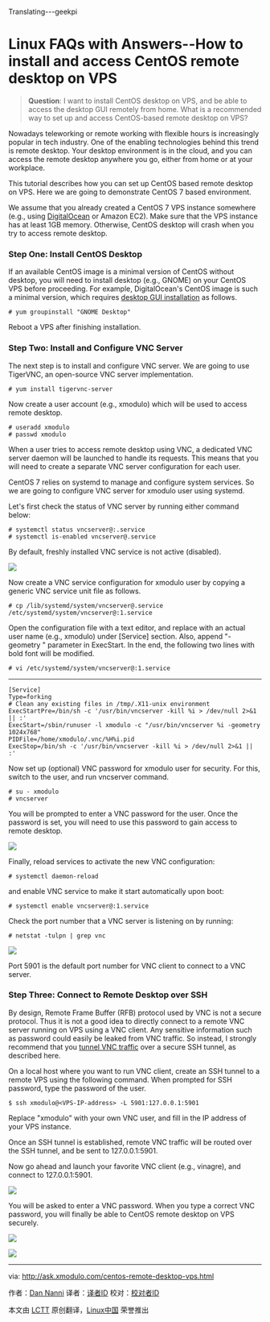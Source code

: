 Translating---geekpi

Linux FAQs with Answers--How to install and access CentOS remote desktop on VPS
================================================================================
> **Question**: I want to install CentOS desktop on VPS, and be able to access the desktop GUI remotely from home. What is a recommended way to set up and access CentOS-based remote desktop on VPS? 

Nowadays teleworking or remote working with flexible hours is increasingly popular in tech industry. One of the enabling technologies behind this trend is remote desktop. Your desktop environment is in the cloud, and you can access the remote desktop anywhere you go, either from home or at your workplace.

This tutorial describes how you can set up CentOS based remote desktop on VPS. Here we are going to demonstrate CentOS 7 based environment.

We assume that you already created a CentOS 7 VPS instance somewhere (e.g., using [DigitalOcean][1] or Amazon EC2). Make sure that the VPS instance has at least 1GB memory. Otherwise, CentOS desktop will crash when you try to access remote desktop.

### Step One: Install CentOS Desktop ###

If an available CentOS image is a minimal version of CentOS without desktop, you will need to install desktop (e.g., GNOME) on your CentOS VPS before proceeding. For example, DigitalOcean's CentOS image is such a minimal version, which requires [desktop GUI installation][2] as follows.

    # yum groupinstall "GNOME Desktop" 

Reboot a VPS after finishing installation.

### Step Two: Install and Configure VNC Server ###

The next step is to install and configure VNC server. We are going to use TigerVNC, an open-source VNC server implementation.

    # yum install tigervnc-server 

Now create a user account (e.g., xmodulo) which will be used to access remote desktop.

    # useradd xmodulo
    # passwd xmodulo 

When a user tries to access remote desktop using VNC, a dedicated VNC server daemon will be launched to handle its requests. This means that you will need to create a separate VNC server configuration for each user.

CentOS 7 relies on systemd to manage and configure system services. So we are going to configure VNC server for xmodulo user using systemd.

Let's first check the status of VNC server by running either command below:

    # systemctl status vncserver@:.service
    # systemctl is-enabled vncserver@.service 

By default, freshly installed VNC service is not active (disabled).

![](https://farm8.staticflickr.com/7613/16877514732_8ccffe7b6b_b.jpg)

Now create a VNC service configuration for xmodulo user by copying a generic VNC service unit file as follows.

    # cp /lib/systemd/system/vncserver@.service /etc/systemd/system/vncserver@:1.service 

Open the configuration file with a text editor, and replace <USER> with an actual user name (e.g., xmodulo) under [Service] section. Also, append "-geometry <resolution>" parameter in ExecStart. In the end, the following two lines with bold font will be modified.

    # vi /etc/systemd/system/vncserver@:1.service 

----------

    [Service]
    Type=forking
    # Clean any existing files in /tmp/.X11-unix environment
    ExecStartPre=/bin/sh -c '/usr/bin/vncserver -kill %i > /dev/null 2>&1 || :'
    ExecStart=/sbin/runuser -l xmodulo -c "/usr/bin/vncserver %i -geometry 1024x768"
    PIDFile=/home/xmodulo/.vnc/%H%i.pid
    ExecStop=/bin/sh -c '/usr/bin/vncserver -kill %i > /dev/null 2>&1 || :'

Now set up (optional) VNC password for xmodulo user for security. For this, switch to the user, and run vncserver command.

    # su - xmodulo
    # vncserver

You will be prompted to enter a VNC password for the user. Once the password is set, you will need to use this password to gain access to remote desktop.

![](https://farm9.staticflickr.com/8752/16692564599_9c4e5da1b6_b.jpg)

Finally, reload services to activate the new VNC configuration:

    # systemctl daemon-reload

and enable VNC service to make it start automatically upon boot:

    # systemctl enable vncserver@:1.service

Check the port number that a VNC server is listening on by running:

    # netstat -tulpn | grep vnc 

![](https://farm8.staticflickr.com/7625/16692646729_7bb16c4897_b.jpg)

Port 5901 is the default port number for VNC client to connect to a VNC server.

### Step Three: Connect to Remote Desktop over SSH ###

By design, Remote Frame Buffer (RFB) protocol used by VNC is not a secure protocol. Thus it is not a good idea to directly connect to a remote VNC server running on VPS using a VNC client. Any sensitive information such as password could easily be leaked from VNC traffic. So instead, I strongly recommend that you [tunnel VNC traffic][3] over a secure SSH tunnel, as described here.

On a local host where you want to run VNC client, create an SSH tunnel to a remote VPS using the following command. When prompted for SSH password, type the password of the user.

    $ ssh xmodulo@<VPS-IP-address> -L 5901:127.0.0.1:5901 

Replace "xmodulo" with your own VNC user, and fill in the IP address of your VPS instance.

Once an SSH tunnel is established, remote VNC traffic will be routed over the SSH tunnel, and be sent to 127.0.0.1:5901.

Now go ahead and launch your favorite VNC client (e.g., vinagre), and connect to 127.0.0.1:5901.

![](https://farm8.staticflickr.com/7639/16691289910_fae83510fb_o.png)

You will be asked to enter a VNC password. When you type a correct VNC password, you will finally be able to CentOS remote desktop on VPS securely.

![](https://farm8.staticflickr.com/7614/16877678411_aa8349f6b1_c.jpg)

![](https://farm9.staticflickr.com/8702/16256320434_81f9b5b70c_c.jpg)

--------------------------------------------------------------------------------

via: http://ask.xmodulo.com/centos-remote-desktop-vps.html

作者：[Dan Nanni][a]
译者：[译者ID](https://github.com/译者ID)
校对：[校对者ID](https://github.com/校对者ID)

本文由 [LCTT](https://github.com/LCTT/TranslateProject) 原创翻译，[Linux中国](http://linux.cn/) 荣誉推出

[a]:http://ask.xmodulo.com/author/nanni
[1]:http://xmodulo.com/go/digitalocean
[2]:http://xmodulo.com/how-to-install-gnome-desktop-on-centos.html
[3]:http://xmodulo.com/how-to-set-up-vnc-over-ssh.html
